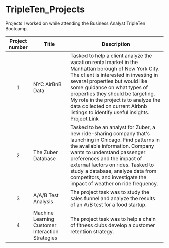 # TripleTen_Projects

Projects I worked on while attending the Business Analyst TripleTen Bootcamp.


| Project number | Title | Description |
| :-----------: | ----------- |----------- |
| 1 | NYC AirBnB Data| Tasked to help a client analyze the vacation rental market in the Manhattan borough of New York City. The client is interested in investing in several properties but would like some guidance on what types of properties they should be targeting. My role in the project is to analyze the data collected on current Airbnb listings to identify useful insights. [Project Link](https://docs.google.com/spreadsheets/d/1luenYg2h4m05zNPy61RsbNL3iugLl-e8KebHDiTamrU/edit#gid=488771589) |
| 2 | The Zuber Database| Tasked to be an analyst for Zuber, a new ride-sharing company that's launching in Chicago. Find patterns in the available information. Company wants to understand passenger preferences and the impact of external factors on rides. Tasked to study a database, analyze data from competitors, and investigate the impact of weather on ride frequency.|
| 3 | A/A/B Test Analysis | The project task was to study the sales funnel and analyze the results of an A/B test for a food startup. |
| 4 | Machine Learning Customer Interaction Strategies | The project task was to help a chain of fitness clubs develop a customer retention strategy. |
